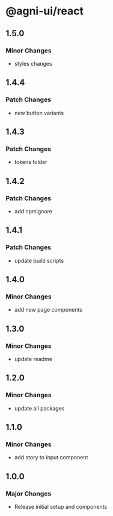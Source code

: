# @agni-ui/react

## 1.5.0

### Minor Changes

- styles changes

## 1.4.4

### Patch Changes

- new button variants

## 1.4.3

### Patch Changes

- tokens folder

## 1.4.2

### Patch Changes

- add npmignore

## 1.4.1

### Patch Changes

- update build scripts

## 1.4.0

### Minor Changes

- add new page components

## 1.3.0

### Minor Changes

- update readme

## 1.2.0

### Minor Changes

- update all packages

## 1.1.0

### Minor Changes

- add story to input component

## 1.0.0

### Major Changes

- Release initial setup and components
